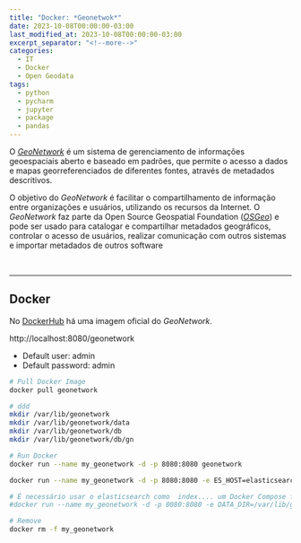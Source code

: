 ```yaml
---
title: "Docker: *Geonetwok*"
date: 2023-10-08T00:00:00-03:00
last_modified_at: 2023-10-08T00:00:00-03:00
excerpt_separator: "<!--more-->"
categories:
  - IT
  - Docker
  - Open Geodata
tags:
  - python
  - pycharm
  - jupyter
  - package
  - pandas
---
```


O [_GeoNetwork_](https://geonetwork-opensource.org/) é um sistema de gerenciamento de informações geoespaciais aberto e baseado em padrões, que permite o acesso a dados e mapas georreferenciados de diferentes fontes, através de metadados descritivos.

O objetivo do _GeoNetwork_ é facilitar o compartilhamento de informação entre organizações e usuários, utilizando os recursos da Internet. O _GeoNetwork_ faz parte da Open Source Geospatial Foundation ([_OSGeo_](https://www.osgeo.org/)) e pode ser usado para catalogar e compartilhar metadados geográficos, controlar o acesso de usuários, realizar comunicação com outros sistemas e importar metadados de outros software

<br>

---

## Docker

No [DockerHub](https://hub.docker.com/_/geonetwork) há uma imagem oficial do _GeoNetwork_.

http://localhost:8080/geonetwork

- Default user: admin
- Default password: admin

```bash
# Pull Docker Image
docker pull geonetwork

# ddd
mkdir /var/lib/geonetwork
mkdir /var/lib/geonetwork/data
mkdir /var/lib/geonetwork/db
mkdir /var/lib/geonetwork/db/gn

# Run Docker
docker run --name my_geonetwork -d -p 8080:8080 geonetwork

docker run --name my_geonetwork -d -p 8080:8080 -e ES_HOST=elasticsearch geonetwork

# É necessário usar o elasticsearch como  index.... um Docker Compose funcionaria (http://elasticsearch:9200)
#docker run --name my_geonetwork -d -p 8080:8080 -e DATA_DIR=/var/lib/geonetwork/data -e GEONETWORK_DB_NAME=/var/lib/geonetwork/db/gn geonetwork

# Remove
docker rm -f my_geonetwork
```
